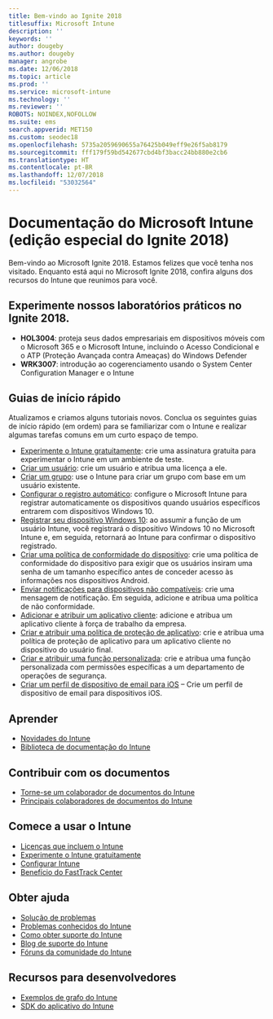 ```yaml
---
title: Bem-vindo ao Ignite 2018
titlesuffix: Microsoft Intune
description: ''
keywords: ''
author: dougeby
ms.author: dougeby
manager: angrobe
ms.date: 12/06/2018
ms.topic: article
ms.prod: ''
ms.service: microsoft-intune
ms.technology: ''
ms.reviewer: ''
ROBOTS: NOINDEX,NOFOLLOW
ms.suite: ems
search.appverid: MET150
ms.custom: seodec18
ms.openlocfilehash: 5735a2059690655a76425b049eff9e26f5ab8179
ms.sourcegitcommit: fff179f59bd542677cbd4bf3bacc24bb880e2cb6
ms.translationtype: HT
ms.contentlocale: pt-BR
ms.lasthandoff: 12/07/2018
ms.locfileid: "53032564"
---
```

# <a name="microsoft-intune-documentation-40ignite-2018-special-edition41"></a>Documentação do Microsoft Intune &#40;edição especial do Ignite 2018&#41;
Bem-vindo ao Microsoft Ignite 2018. Estamos felizes que você tenha nos visitado. Enquanto está aqui no Microsoft Ignite 2018, confira alguns dos recursos do Intune que reunimos para você.

## <a name="try-our-hands-on-labs-at-ignite-2018"></a>Experimente nossos laboratórios práticos no Ignite 2018.
- **HOL3004**: proteja seus dados empresariais em dispositivos móveis com o Microsoft 365 e o Microsoft Intune, incluindo o Acesso Condicional e o ATP (Proteção Avançada contra Ameaças) do Windows Defender
- **WRK3007**: introdução ao cogerenciamento usando o System Center Configuration Manager e o Intune

## <a name="quickstarts"></a>Guias de início rápido
Atualizamos e criamos alguns tutoriais novos. Conclua os seguintes guias de início rápido (em ordem) para se familiarizar com o Intune e realizar algumas tarefas comuns em um curto espaço de tempo.

- [Experimente o Intune gratuitamente](free-trial-sign-up.md): crie uma assinatura gratuita para experimentar o Intune em um ambiente de teste.    
- [Criar um usuário](quickstart-create-user.md): crie um usuário e atribua uma licença a ele.
- [Criar um grupo](quickstart-create-group.md): use o Intune para criar um grupo com base em um usuário existente.
- [Configurar o registro automático](quickstart-setup-auto-enrollment.md): configure o Microsoft Intune para registrar automaticamente os dispositivos quando usuários específicos entrarem com dispositivos Windows 10.
- [Registrar seu dispositivo Windows 10](quickstart-enroll-windows-device.md): ao assumir a função de um usuário Intune, você registrará o dispositivo Windows 10 no Microsoft Intune e, em seguida, retornará ao Intune para confirmar o dispositivo registrado.
- [Criar uma política de conformidade do dispositivo](quickstart-set-password-length-android.md): crie uma política de conformidade do dispositivo para exigir que os usuários insiram uma senha de um tamanho específico antes de conceder acesso às informações nos dispositivos Android.
- [Enviar notificações para dispositivos não compatíveis](quickstart-send-notification.md): crie uma mensagem de notificação. Em seguida, adicione e atribua uma política de não conformidade.
- [Adicionar e atribuir um aplicativo cliente](quickstart-add-assign-app.md): adicione e atribua um aplicativo cliente à força de trabalho da empresa.
- [Criar e atribuir uma política de proteção de aplicativo](quickstart-create-assign-app-policy.md): crie e atribua uma política de proteção de aplicativo para um aplicativo cliente no dispositivo do usuário final. 
- [Criar e atribuir uma função personalizada](quickstart-create-custom-role.md): crie e atribua uma função personalizada com permissões específicas a um departamento de operações de segurança. 
- [Criar um perfil de dispositivo de email para iOS](quickstart-email-profile.md) – Crie um perfil de dispositivo de email para dispositivos iOS.

## <a name="learn"></a>Aprender
- [Novidades do Intune](whats-new.md)
- [Biblioteca de documentação do Intune](https://docs.microsoft.com/intune/)

## <a name="contribute-to-docs"></a>Contribuir com os documentos
- [Torne-se um colaborador de documentos do Intune](https://github.com/MicrosoftDocs/IntuneDocs/blob/master/README.md)  
- [Principais colaboradores de documentos do Intune](https://github.com/MicrosoftDocs/IntuneDocs/graphs/contributors?from=2018-10-01&to=2019-12-31&type=c)  

## <a name="start-using-intune"></a>Comece a usar o Intune
- [Licenças que incluem o Intune](licenses.md)
- [Experimente o Intune gratuitamente](free-trial-sign-up.md)
- [Configurar Intune](setup-steps.md)
- [Benefício do FastTrack Center](https://docs.microsoft.com/enterprise-mobility-security/Solutions/enterprise-mobility-fasttrack-program)

## <a name="get-help"></a>Obter ajuda
- [Solução de problemas](help-desk-operators.md)
- [Problemas conhecidos do Intune](known-issues.md)
- [Como obter suporte do Intune](get-support.md)
- [Blog de suporte do Intune](https://blogs.technet.microsoft.com/intunesupport/)
- [Fóruns da comunidade do Intune](https://techcommunity.microsoft.com/t5/Enterprise-Mobility-Security/ct-p/EMS)

## <a name="developer-resources"></a>Recursos para desenvolvedores
- [Exemplos de grafo do Intune](https://github.com/microsoftgraph/powershell-intune-samples)
- [SDK do aplicativo do Intune](app-sdk-get-started.md)
